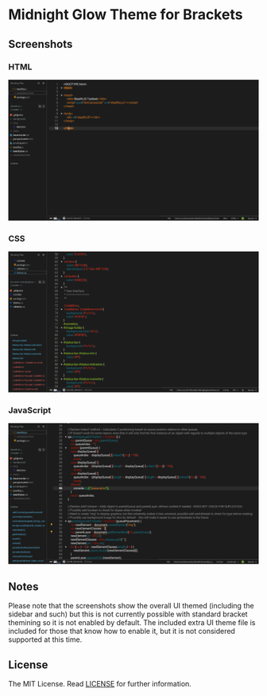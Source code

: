 Midnight Glow Theme for Brackets
===

Screenshots
---

### HTML
![HTML](screenshots/html.png)

### CSS
![HTML](screenshots/css.png)

### JavaScript
![HTML](screenshots/js.png)

Notes
---
Please note that the screenshots show the overall UI themed (including the sidebar and such) but this is not currently possible with standard bracket themining so it is not enabled by default. The included extra UI theme file is included for those that know how to enable it, but it is not considered supported at this time.

License
---

The MIT License. Read [LICENSE](LICENSE) for further information.